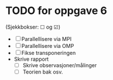 # TODO for oppgave 6

(Sjekkbokser: ☐ og ☑)

- ☐ Parallellisere via MPI
- ☐ Parallellisere via OMP
- ☐ Fikse transponeringen
- Skrive rapport
  - ☐ Skrive observasjoner/målinger
  - ☐ Teorien bak osv.
